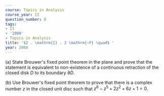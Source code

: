 ```yaml
---
course: Topics in Analysis
course_year: II
question_number: 8
tags:
- II
- '2008'
- Topics in Analysis
title: '$2 . \mathrm{I} . 2 \mathrm{~F} \quad$ '
year: 2008
---
```



(a) State Brouwer's fixed point theorem in the plane and prove that the statement is equivalent to non-existence of a continuous retraction of the closed disk $D$ to its boundary $\partial D$.

(b) Use Brouwer's fixed point theorem to prove that there is a complex number $z$ in the closed unit disc such that $z^{6}-z^{5}+2 z^{2}+6 z+1=0$.